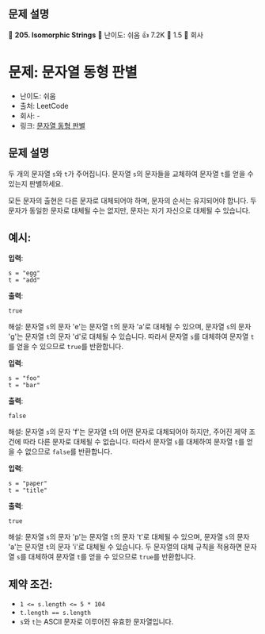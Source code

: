## 문제 설명
📌 **205. Isomorphic Strings**
🌟 난이도: 쉬움
👍 7.2K
💬 1.5
🏢 회사
# 문제: 문자열 동형 판별

- 난이도: 쉬움
- 출처: LeetCode
- 회사: -
- 링크: [문자열 동형 판별](https://leetcode.com/problems/isomorphic-strings/)

## 문제 설명

두 개의 문자열 `s`와 `t`가 주어집니다. 문자열 `s`의 문자들을 교체하여 문자열 `t`를 얻을 수 있는지 판별하세요.

모든 문자의 출현은 다른 문자로 대체되어야 하며, 문자의 순서는 유지되어야 합니다. 두 문자가 동일한 문자로 대체될 수는 없지만, 문자는 자기 자신으로 대체될 수 있습니다.

## 예시:

**입력**:
```plaintext
s = "egg"
t = "add"
```

**출력**:
```plaintext
true
```

해설: 문자열 `s`의 문자 'e'는 문자열 `t`의 문자 'a'로 대체될 수 있으며, 문자열 `s`의 문자 'g'는 문자열 `t`의 문자 'd'로 대체될 수 있습니다. 따라서 문자열 `s`를 대체하여 문자열 `t`를 얻을 수 있으므로 `true`를 반환합니다.

**입력**:
```plaintext
s = "foo"
t = "bar"
```

**출력**:
```plaintext
false
```

해설: 문자열 `s`의 문자 'f'는 문자열 `t`의 어떤 문자로 대체되어야 하지만, 주어진 제약 조건에 따라 다른 문자로 대체될 수 없습니다. 따라서 문자열 `s`를 대체하여 문자열 `t`를 얻을 수 없으므로 `false`를 반환합니다.

**입력**:
```plaintext
s = "paper"
t = "title"
```

**출력**:
```plaintext
true
```

해설: 문자열 `s`의 문자 'p'는 문자열 `t`의 문자 't'로 대체될 수 있으며, 문자열 `s`의 문자 'a'는 문자열 `t`의 문자 'i'로 대체될 수 있습니다. 두 문자열의 대체 규칙을 적용하면 문자열 `s`를 대체하여 문자열 `t`를 얻을 수 있으므로 `true`를 반환합니다.

## 제약 조건:

- `1 <= s.length <= 5 * 104`
- `t.length == s.length`
- `s`와 `t`는 ASCII 문자로 이루어진 유효한 문자열입니다.
